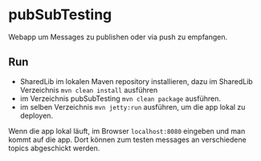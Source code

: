 # pubSubTesting

Webapp um Messages zu publishen oder via push zu empfangen.

## Run
- SharedLib im lokalen Maven repository installieren, dazu im SharedLib Verzeichnis `mvn clean install` ausführen
- im Verzeichnis pubSubTesting `mvn clean package` ausführen.
- im selben Verzeichnis `mvn jetty:run` ausführen, um die app lokal zu deployen. 

Wenn die app lokal läuft, im Browser `localhost:8080` eingeben und man kommt auf die app.
Dort können zum testen messages an verschiedene topics abgeschickt werden.